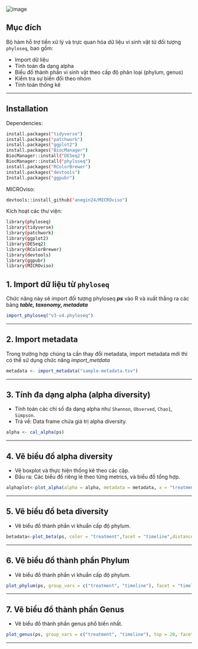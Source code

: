 ![image](https://github.com/user-attachments/assets/3628b8ca-1042-447b-8bbf-88692529ddb6)

## Mục đích

Bộ hàm hỗ trợ tiền xử lý và trực quan hóa dữ liệu vi sinh vật từ đối tượng `phyloseq`, bao gồm:

- Import dữ liệu
- Tính toán đa dạng alpha
- Biểu đồ thành phần vi sinh vật theo cấp độ phân loại (phylum, genus)
- Kiểm tra sự biến đổi theo nhóm
- Tính toán thống kê
---
## Installation

Dependencies:

```bash
install.packages("tidyverse")
install.packages("patchwork")
install.packages("ggplot2")
install.packages("BiocManager") 
BiocManager::install("DESeq2")
BiocManager::install("phyloseq")
install.packages("RColorBrewer")
install.packages("devtools")
Install.packages("ggpubr") 
```

MICROviso:

```bash
devtools::install_github("anegin24/MICROviso")
```

Kích hoạt các thư viện:

```bash
library(phyloseq)
library(tidyverse)
library(patchwork)
library(ggplot2)
library(DESeq2)
library(RColorBrewer)
library(devtools)
library(ggpubr)
library(MICROviso)
```

## 1. Import dữ liệu từ `phyloseq`

Chức năng này sẽ import đối tượng phyloseq _**ps**_ vào R và xuất thẳng ra các bảng **_table, taxonomy, metadata_**

```r
import_phyloseq("v3-v4.phyloseq")
```

---

## 2. Import metadata

Trong trường hợp chúng ta cần thay đổi metadata, import metadata mới thì có thể sử dụng chức năng *import_metdata*

```r
metadata <- import_metadata("sample-metadata.tsv")
```

---

## 3. Tính đa dạng alpha (alpha diversity)

- Tính toán các chỉ số đa dạng alpha như `Shannon`, `Observed`, `Chao1`, `Simpson`.
- Trả về: Data frame chứa giá trị alpha diversity.

```r
alpha <- cal_alpha(ps)
```

---

## 4. Vẽ biểu đồ alpha diversity

- Vẽ boxplot và thực hiện thống kê theo các cặp.
- Đầu ra: Các biểu đồ riêng lẻ theo từng metrics, và biểu đồ tổng hợp.

```r
alphaplot<-plot_alpha(alpha = alpha, metadata = metadata, x = "treatment", facet = "timeline")
```

---

## 5. Vẽ biểu đồ beta diversity


- Vẽ biểu đồ thành phần vi khuẩn cấp độ phylum.

```r
betadata<-plot_beta(ps, color = "treatment",facet = "timeline",distance_method = "bray",method = "PCoA")
```

---

## 6. Vẽ biểu đồ thành phần Phylum

- Vẽ biểu đồ thành phần vi khuẩn cấp độ phylum.
  
```r
plot_phylum(ps, group_vars = c("treatment", "timeline"), facet = "timeline", x_var = "treatment")
```

---

## 7. Vẽ biểu đồ thành phần Genus

- Vẽ biểu đồ thành phần genus phổ biến nhất.

```r
plot_genus(ps, group_vars = c("treatment", "timeline"), top = 20, facet = "timeline", x_var = "treatment")
```

---

